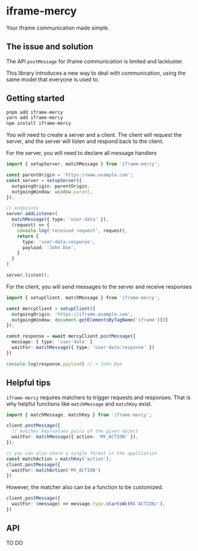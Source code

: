 # iframe-mercy

Your iframe communication made simple.

## The issue and solution

The API `postMessage` for iframe communication is limited and lackluster.

This library introduces a new way to deal with communication, using the same model that everyone is used to.

## Getting started

```txt
pnpm add iframe-mercy
yarn add iframe-mercy
npm install iframe-mercy
```

You will need to create a server and a client. The client will request the server, and the server will listen and respond back to the client.

For the server, you will need to declare all message handlers

```ts
import { setupServer, matchMessage } from 'iframe-mercy';

const parentOrigin = 'https://www.example.com';
const server = setupServer({
  outgoingOrigin: parentOrigin,
  outgoingWindow: window.parent,
});

// endpoints
server.addListener(
  matchMessage({ type: 'user-data' }),
  (request) => {
    console.log('received request', request),
    return {
      type: 'user-data:response',
      payload: 'John Doe',
    }
  }
)

server.listen();
```

For the client, you will send messages to the server and receive responses

```ts
import { setupClient, matchMessage } from 'iframe-mercy';

const mercyClient = setupClient({
  outgoingOrigin: 'https://iframe.example.com',
  outgoingWindow: document.getElementsByTagName('iframe')[0]
});

const response = await mercyClient.postMessage({
  message: { type: 'user-data' }
  waitFor: matchMessage({ type: 'user-data:response' })
})

console.log(response.payload) // > John Doe
```

## Helpful tips

`iframe-mercy` requires matchers to trigger requests and responses. That is why helpful functions like `matchMessage` and `matchKey` exist.

```ts
import { matchMessage, matchKey } from 'iframe-mercy';

client.postMessage({
  // matches key/values pairs of the given object
  waitFor: matchMessage({ action: 'MY_ACTION' }),
});

// you can also share a single format in the application
const matchAction = matchKey('action');
client.postMessage({
  waitFor: matchAction('MY_ACTION')
})
```

However, the matcher also can be a function to be customized.

```ts
client.postMessage({
  waitFor: (message) => message.type.startsWith('ACTION/'),
})
```

## API

TO DO
